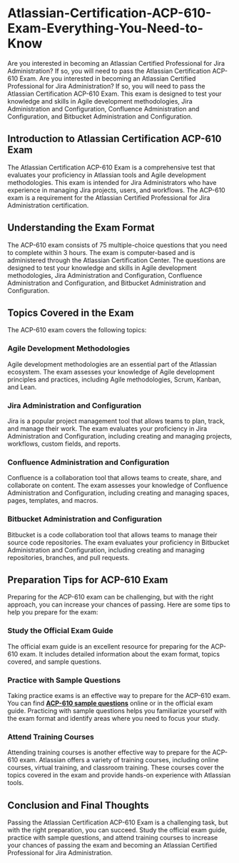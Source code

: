 # Atlassian-Certification-ACP-610-Exam-Everything-You-Need-to-Know
Are you interested in becoming an Atlassian Certified Professional for Jira Administration? If so, you will need to pass the Atlassian Certification ACP-610 Exam. 
Are you interested in becoming an Atlassian Certified Professional for Jira Administration? If so, you will need to pass the Atlassian Certification ACP-610 Exam. This exam is designed to test your knowledge and skills in Agile development methodologies, Jira Administration and Configuration, Confluence Administration and Configuration, and Bitbucket Administration and Configuration. 

## Introduction to Atlassian Certification ACP-610 Exam

The Atlassian Certification ACP-610 Exam is a comprehensive test that evaluates your proficiency in Atlassian tools and Agile development methodologies. This exam is intended for Jira Administrators who have experience in managing Jira projects, users, and workflows. The ACP-610 exam is a requirement for the Atlassian Certified Professional for Jira Administration certification.

## Understanding the Exam Format

The ACP-610 exam consists of 75 multiple-choice questions that you need to complete within 3 hours. The exam is computer-based and is administered through the Atlassian Certification Center. The questions are designed to test your knowledge and skills in Agile development methodologies, Jira Administration and Configuration, Confluence Administration and Configuration, and Bitbucket Administration and Configuration.

## Topics Covered in the Exam

The ACP-610 exam covers the following topics:

### Agile Development Methodologies

Agile development methodologies are an essential part of the Atlassian ecosystem. The exam assesses your knowledge of Agile development principles and practices, including Agile methodologies, Scrum, Kanban, and Lean.

### Jira Administration and Configuration

Jira is a popular project management tool that allows teams to plan, track, and manage their work. The exam evaluates your proficiency in Jira Administration and Configuration, including creating and managing projects, workflows, custom fields, and reports.

### Confluence Administration and Configuration

Confluence is a collaboration tool that allows teams to create, share, and collaborate on content. The exam assesses your knowledge of Confluence Administration and Configuration, including creating and managing spaces, pages, templates, and macros.

### Bitbucket Administration and Configuration

Bitbucket is a code collaboration tool that allows teams to manage their source code repositories. The exam evaluates your proficiency in Bitbucket Administration and Configuration, including creating and managing repositories, branches, and pull requests.

## Preparation Tips for ACP-610 Exam

Preparing for the ACP-610 exam can be challenging, but with the right approach, you can increase your chances of passing. Here are some tips to help you prepare for the exam:

### Study the Official Exam Guide

The official exam guide is an excellent resource for preparing for the ACP-610 exam. It includes detailed information about the exam format, topics covered, and sample questions.

### Practice with Sample Questions

Taking practice exams is an effective way to prepare for the ACP-610 exam. You can find **[ACP-610 sample questions](https://www.dumpsinfo.com/exam/acp-610/)** online or in the official exam guide. Practicing with sample questions helps you familiarize yourself with the exam format and identify areas where you need to focus your study.

### Attend Training Courses

Attending training courses is another effective way to prepare for the ACP-610 exam. Atlassian offers a variety of training courses, including online courses, virtual training, and classroom training. These courses cover the topics covered in the exam and provide hands-on experience with Atlassian tools.

## Conclusion and Final Thoughts

Passing the Atlassian Certification ACP-610 Exam is a challenging task, but with the right preparation, you can succeed. Study the official exam guide, practice with sample questions, and attend training courses to increase your chances of passing the exam and becoming an Atlassian Certified Professional for Jira Administration.

